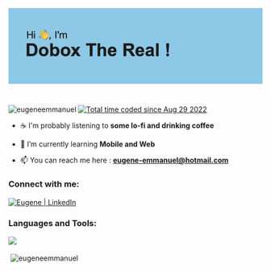 ![](/header.png)

<h1></h1>

<p align="left"> 
<img src="https://komarev.com/ghpvc/?username=eugeneemmanuel&label=Profile%20views&color=0e75b6&style=flat" alt="eugeneemmanuel" /> 
  <a href="https://wakatime.com/@9ec42c32-9beb-4995-bc45-2200ad9c42d5"><img src="https://wakatime.com/badge/user/9ec42c32-9beb-4995-bc45-2200ad9c42d5.svg" alt="Total time coded since Aug 29 2022" /></a>
</p>

- ☕️ I'm probably listening to **some lo-fi and drinking coffee**

- 🌱 I’m currently learning **Mobile and Web**

- 📫 You can reach me here : **eugene-emmanuel@hotmail.com**

<h3 align="left">Connect with me:</h3>
<p align="left">
  <a href="https://www.linkedin.com/in/eugène-emmanuël-dubuc-bb03ba169/"><img align="center" src="https://raw.githubusercontent.com/yushi1007/yushi1007/main/images/linkedin.svg" alt="Eugene | LinkedIn" height="30" width="40"/></a>
</p>

<h3 align="left">Languages and Tools:</h3>
<p align="left">
    <a href="https://skillicons.dev">
      <img src="https://skillicons.dev/icons?i=html,css,sass,angular,bootstrap,js,ts,php,go,flutter,kotlin,mongodb,mysql,sqlite,postgres,c,cpp,cs,idea,androidstudio,neovim,vim,git,github,bash,docker,linux,raspberrypi,flutter&perline=15"></a>
</p>


<p>&nbsp;<img align="center" src="https://github-readme-stats-eugeneemmanuel.vercel.app/api?username=eugeneemmanuel&show_icons=true&theme=dracula&locale=en" alt="eugeneemmanuel" /></p>
